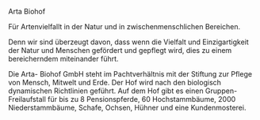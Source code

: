 Arta Biohof

Für Artenvielfallt in der Natur und in zwischenmenschlichen Bereichen.

Denn wir sind überzeugt davon, dass wenn die Vielfalt und Einzigartigkeit der Natur und Menschen gefördert und gepflegt wird, dies zu einem bereicherndem miteinander führt. 

Die Arta- Biohof GmbH steht im Pachtverhältnis mit der Stiftung zur Pflege von Mensch, Mitwelt und Erde. Der Hof wird nach den biologisch dynamischen Richtlinien geführt. Auf dem Hof gibt es einen Gruppen-Freilaufstall für bis zu 8 Pensionspferde, 60 Hochstammbäume, 2000 Niederstammbäume, Schafe, Ochsen, Hühner und eine Kundenmosterei.

